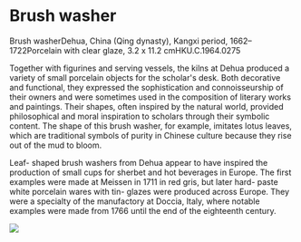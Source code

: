 # Brush washer  

Brush washerDehua, China (Qing dynasty), Kangxi period, 1662–1722Porcelain with clear glaze, 3.2 x 11.2 cmHKU.C.1964.0275  

Together with figurines and serving vessels, the kilns at Dehua produced a variety of small porcelain objects for the scholar's desk. Both decorative and functional, they expressed the sophistication and connoisseurship of their owners and were sometimes used in the composition of literary works and paintings. Their shapes, often inspired by the natural world, provided philosophical and moral inspiration to scholars through their symbolic content. The shape of this brush washer, for example, imitates lotus leaves, which are traditional symbols of purity in Chinese culture because they rise out of the mud to bloom.  

Leaf- shaped brush washers from Dehua appear to have inspired the production of small cups for sherbet and hot beverages in Europe. The first examples were made at Meissen in 1711 in red gris, but later hard- paste white porcelain wares with tin- glazes were produced across Europe. They were a specialty of the manufactory at Doccia, Italy, where notable examples were made from 1766 until the end of the eighteenth century.

![](https://cdn-mineru.openxlab.org.cn/result/2025-07-27/26ec8c02-599c-4b79-9876-e092d6287e02/bde480614219256bafdc2ef43cca06afa432bec8087c0aa8505330c781fef5ed.jpg)